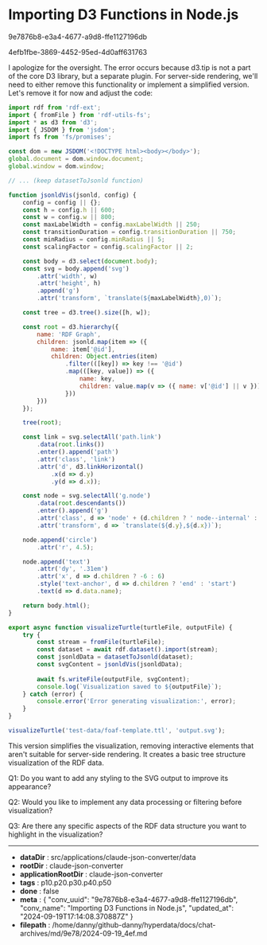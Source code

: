 # Importing D3 Functions in Node.js

9e7876b8-e3a4-4677-a9d8-ffe1127196db

4efb1fbe-3869-4452-95ed-4d0aff631763

 I apologize for the oversight. The error occurs because d3.tip is not a part of the core D3 library, but a separate plugin. For server-side rendering, we'll need to either remove this functionality or implement a simplified version. Let's remove it for now and adjust the code:

```javascript
import rdf from 'rdf-ext';
import { fromFile } from 'rdf-utils-fs';
import * as d3 from 'd3';
import { JSDOM } from 'jsdom';
import fs from 'fs/promises';

const dom = new JSDOM('<!DOCTYPE html><body></body>');
global.document = dom.window.document;
global.window = dom.window;

// ... (keep datasetToJsonld function)

function jsonldVis(jsonld, config) {
    config = config || {};
    const h = config.h || 600;
    const w = config.w || 800;
    const maxLabelWidth = config.maxLabelWidth || 250;
    const transitionDuration = config.transitionDuration || 750;
    const minRadius = config.minRadius || 5;
    const scalingFactor = config.scalingFactor || 2;

    const body = d3.select(document.body);
    const svg = body.append('svg')
        .attr('width', w)
        .attr('height', h)
        .append('g')
        .attr('transform', `translate(${maxLabelWidth},0)`);

    const tree = d3.tree().size([h, w]);

    const root = d3.hierarchy({
        name: 'RDF Graph',
        children: jsonld.map(item => ({
            name: item['@id'],
            children: Object.entries(item)
                .filter(([key]) => key !== '@id')
                .map(([key, value]) => ({
                    name: key,
                    children: value.map(v => ({ name: v['@id'] || v }))
                }))
        }))
    });

    tree(root);

    const link = svg.selectAll('path.link')
        .data(root.links())
        .enter().append('path')
        .attr('class', 'link')
        .attr('d', d3.linkHorizontal()
            .x(d => d.y)
            .y(d => d.x));

    const node = svg.selectAll('g.node')
        .data(root.descendants())
        .enter().append('g')
        .attr('class', d => 'node' + (d.children ? ' node--internal' : ' node--leaf'))
        .attr('transform', d => `translate(${d.y},${d.x})`);

    node.append('circle')
        .attr('r', 4.5);

    node.append('text')
        .attr('dy', '.31em')
        .attr('x', d => d.children ? -6 : 6)
        .style('text-anchor', d => d.children ? 'end' : 'start')
        .text(d => d.data.name);

    return body.html();
}

export async function visualizeTurtle(turtleFile, outputFile) {
    try {
        const stream = fromFile(turtleFile);
        const dataset = await rdf.dataset().import(stream);
        const jsonldData = datasetToJsonld(dataset);
        const svgContent = jsonldVis(jsonldData);
        
        await fs.writeFile(outputFile, svgContent);
        console.log(`Visualization saved to ${outputFile}`);
    } catch (error) {
        console.error('Error generating visualization:', error);
    }
}

visualizeTurtle('test-data/foaf-template.ttl', 'output.svg');
```

This version simplifies the visualization, removing interactive elements that aren't suitable for server-side rendering. It creates a basic tree structure visualization of the RDF data.

Q1: Do you want to add any styling to the SVG output to improve its appearance?

Q2: Would you like to implement any data processing or filtering before visualization?

Q3: Are there any specific aspects of the RDF data structure you want to highlight in the visualization?

---

* **dataDir** : src/applications/claude-json-converter/data
* **rootDir** : claude-json-converter
* **applicationRootDir** : claude-json-converter
* **tags** : p10.p20.p30.p40.p50
* **done** : false
* **meta** : {
  "conv_uuid": "9e7876b8-e3a4-4677-a9d8-ffe1127196db",
  "conv_name": "Importing D3 Functions in Node.js",
  "updated_at": "2024-09-19T17:14:08.370887Z"
}
* **filepath** : /home/danny/github-danny/hyperdata/docs/chat-archives/md/9e78/2024-09-19_4ef.md